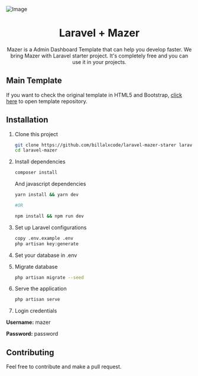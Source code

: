 ![Image](https://raw.githubusercontent.com/billalxcode/laravel-mazer-starter/main/screenshot.png)

<h1 align="center">Laravel + Mazer</h1>
<p align="center">Mazer is a Admin Dashboard Template that can help you develop faster. We bring Mazer with Laravel starter project. It's completely free and you can use it in your projects.</p>

## Main Template

If you want to check the original template in HTML5 and Bootstrap, [click here](https://github.com/zuramai/mazer) to open template repository.

## Installation

1. Clone this project
    ```bash
    git clone https://github.com/billalxcode/laravel-mazer-starer laravel-mazer
    cd laravel-mazer
    ```
2. Install dependencies

    ```bash
    composer install
    ```

    And javascript dependencies

    ```bash
    yarn install && yarn dev

    #OR

    npm install && npm run dev
    ```

3. Set up Laravel configurations

    ```bash
    copy .env.example .env
    php artisan key:generate
    ```

4. Set your database in .env

5. Migrate database

    ```bash
    php artisan migrate --seed
    ```

6. Serve the application

    ```bash
    php artisan serve
    ```

7. Login credentials

**Username:** mazer

**Password:** password

## Contributing

Feel free to contribute and make a pull request.
